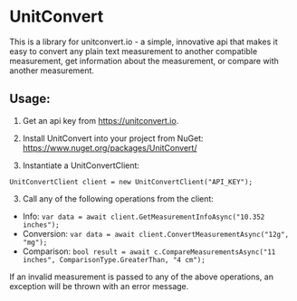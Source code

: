 # UnitConvert
This is a library for unitconvert.io - a simple, innovative api that makes it easy to convert any plain text measurement to another compatible measurement, get information about the measurement, or compare with another measurement.  

## Usage:  
1. Get an api key from https://unitconvert.io. 

2. Install UnitConvert into your project from NuGet: https://www.nuget.org/packages/UnitConvert/

3. Instantiate a UnitConvertClient: 
```
UnitConvertClient client = new UnitConvertClient("API_KEY");
```  
  
3. Call any of the following operations from the client:
* Info: `var data = await client.GetMeasurementInfoAsync("10.352 inches");`
* Conversion: `var data = await client.ConvertMeasurementAsync("12g", "mg");`
* Comparison: `bool result = await c.CompareMeasurementsAsync("11 inches", ComparisonType.GreaterThan, "4 cm");`  
  
If an invalid measurement is passed to any of the above operations, an exception will be thrown with an error message. 
